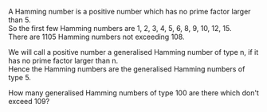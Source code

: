   <p>A Hamming number is a positive number which has no prime factor larger than 5.<br/>  So the first few Hamming numbers are 1, 2, 3, 4, 5, 6, 8, 9, 10, 12, 15.<br/>  There are 1105 Hamming numbers not exceeding 108.</p>    <p>We will call a positive number a generalised Hamming number of type n, if it has no prime factor larger than n.<br/>  Hence the Hamming numbers are the generalised Hamming numbers of type 5.</p>    <p>How many generalised Hamming numbers of type 100 are there which don't exceed 109?</p>  